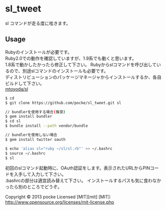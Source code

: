 sl_tweet
========
sl コマンドが走る度に呟きます。

## Usage
Rubyのインストールが必要です。  
Ruby2.0での動作を確認していますが、1.9系でも動くと思います。  
1.8系で動かしたかったら修正して下さい。
Rubyからslコマンドを呼び出しているので、別途slコマンドのインストールも必要です。  
ディストリビューションのパッケージマネージャからインストールするか、各自ビルドして下さい。  
[mtoyoda/sl](https://github.com/mtoyoda/sl)

```sh
$ cd
$ git clone https://github.com/pocke/sl_tweet.git sl

// bundlerを使用する場合(推奨)
$ gem install bundler
$ cd sl
$ bundle install --path vendor/bundle

// bundlerを使用しない場合
$ gem install twitter oauth

$ echo 'alias sl="ruby ~/sl/sl.rb"' >> ~/.bashrc
$ source ~/.bashrc
$ sl
```
初回のslコマンド起動時に、OAuth認証をします。表示されたURLからPINコードを入手して入力して下さい。  
.bashrcの部分は適宜読み替えて下さい。
インストールするパスも気に食わなかったら別のところでどうぞ。

Copyright &copy; 2013 pocke
Licensed [MIT][mit]
[MIT]: http://www.opensource.org/licenses/mit-license.php
